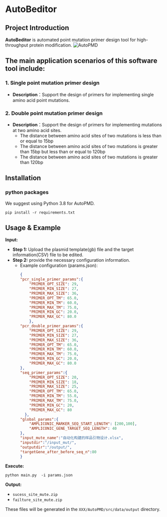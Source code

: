   
# AutoBeditor
## Project Introduction  
**AutoBeditor** is automated point mutation primer design tool for high-throughput protein modification.
![AutoPMD](https://github.com/editSeqDesign/AutoBeditor/blob/main/img/AutoBeditor1.png) 
## The main application scenarios of this software tool include:
### 1. Single point mutation primer design
- **Description**：Support the design of primers for implementing single amino acid point mutations.
### 2. Double point mutation primer design
- **Description**：Support the design of primers for implementing mutations at two amino acid sites.
    - The distance between amino acid sites of two mutations is less than or equal to 15bp
    - The distance between amino acid sites of two mutations is greater than 15bp but less than or equal to 120bp
    - The distance between amino acid sites of two mutations is greater than 120bp

  
## Installation
### python packages 
We suggest using Python 3.8 for AutoPMD.

```shell
pip install -r requirements.txt

```


## Usage & Example

**Input:**
- **Step 1:** Upload the plasmid template(gb) file and the target information(CSV) file to be edited.
- **Step 2:** provide the necessary configuration information.
    - Example configuration (params.json):
      ```json
      {
      "pcr_single_primer_params":{
          "PRIMER_OPT_SIZE": 29,
          "PRIMER_MIN_SIZE": 27,
          "PRIMER_MAX_SIZE": 36,
          "PRIMER_OPT_TM": 65.0,
          "PRIMER_MIN_TM": 60.0,
          "PRIMER_MAX_TM": 75.0,
          "PRIMER_MIN_GC": 20.0,
          "PRIMER_MAX_GC": 80.0
          },
      "pcr_double_primer_params":{
          "PRIMER_OPT_SIZE": 29,  
          "PRIMER_MIN_SIZE": 27,
          "PRIMER_MAX_SIZE": 36,
          "PRIMER_OPT_TM": 65.0,
          "PRIMER_MIN_TM": 60.0,
          "PRIMER_MAX_TM": 75.0,
          "PRIMER_MIN_GC": 20.0,
          "PRIMER_MAX_GC": 80.0
      },
      "seq_primer_params":{
          "PRIMER_OPT_SIZE": 20,
          "PRIMER_MIN_SIZE": 18,
          "PRIMER_MAX_SIZE": 25,
          "PRIMER_OPT_TM": 65.0,
          "PRIMER_MIN_TM": 55.0,
          "PRIMER_MAX_TM": 75.0,
          "PRIMER_MIN_GC": 20,
          "PRIMER_MAX_GC": 80  
        },
      "global_params":{
          "AMPLICONIC_MARKER_SEQ_START_LENGTH": [200,100],
          "AMPLICONIC_GENE_TARGET_SEQ_LENGTH": 40    
      },   
      "input_mute_name":"自动化构建的样品引物设计.xlsx",  
      "inputdir":"/input_mut/",
      "outputdir":"/output/",
      "targetGene_after_before_seq_n":80
      }
      ```   
      

**Execute:**

```shell
python main.py  -i params.json
```
**Output:**
- `sucess_site_mute.zip` 
- `failture_site_mute.zip` 

These files will be generated in the `XXX/AutoPMD/src/data/output` directory.

